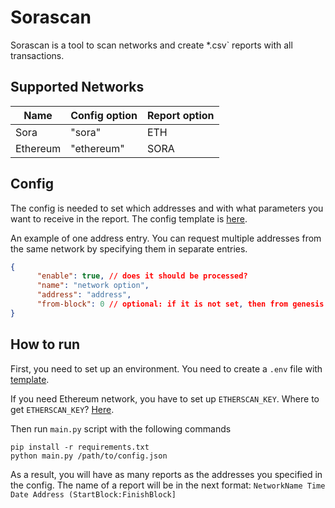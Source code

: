 # Sorascan

Sorascan is a tool to scan networks and create *.csv` reports with all transactions.

## Supported Networks

| Name      | Config option | Report option |
|-----------|---------------|---------------|
| Sora      | "sora"        | ETH           |
| Ethereum  | "ethereum"    | SORA          |

## Config

The config is needed to set which addresses and with what parameters you want to receive in the report. 
The config template is [here](template_config.json).

An example of one address entry. You can request multiple addresses from the same network by specifying them in separate entries.
```json
{
      "enable": true, // does it should be processed?
      "name": "network option",
      "address": "address",
      "from-block": 0 // optional: if it is not set, then from genesis
}
```

## How to run

First, you need to set up an environment. You need to create a `.env` file with [template](env_template).

If you need Ethereum network, you have to set up `ETHERSCAN_KEY`. Where to get `ETHERSCAN_KEY`? [Here](https://docs.etherscan.io/getting-started/viewing-api-usage-statistics).

Then run `main.py` script with the following commands
```commandline
pip install -r requirements.txt
python main.py /path/to/config.json
```

As a result, you will have as many reports as the addresses you specified in the config.
The name of a report will be in the next format: `NetworkName Time Date Address (StartBlock:FinishBlock]`
